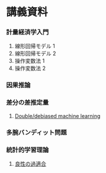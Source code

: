 # 講義資料


### 計量経済学入門
1. 線形回帰モデル 1
2. 線形回帰モデル 2
3. 操作変数法 1
4. 操作変数法 2

### 因果推論


### 差分の差推定量
1. [Double/debiased machine learning](https://speakerdeck.com/masakat0/dmlniyoruchai-fen-falsechai-tui-ding)


### 多腕バンディット問題

### 統計的学習理論
1. [良性の過適合](https://speakerdeck.com/masakat0/liang-xing-falseguo-shi-he)







